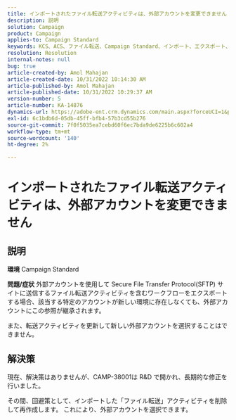 ```yaml
---
title: インポートされたファイル転送アクティビティは、外部アカウントを変更できません
description: 説明
solution: Campaign
product: Campaign
applies-to: Campaign Standard
keywords: KCS、ACS、ファイル転送、Campaign Standard、インポート、エクスポート、ワークフロー
resolution: Resolution
internal-notes: null
bug: true
article-created-by: Amol Mahajan
article-created-date: 10/31/2022 10:14:30 AM
article-published-by: Amol Mahajan
article-published-date: 10/31/2022 10:29:37 AM
version-number: 5
article-number: KA-14876
dynamics-url: https://adobe-ent.crm.dynamics.com/main.aspx?forceUCI=1&pagetype=entityrecord&etn=knowledgearticle&id=955df4cb-0459-ed11-9561-6045bd006079
exl-id: 6c1bdb6d-05db-45ff-bfb4-57b3cd55b276
source-git-commit: 7f0f5035ea7cebd60f6ec7bda9de6225b6c602a4
workflow-type: tm+mt
source-wordcount: '140'
ht-degree: 2%

---
```


# インポートされたファイル転送アクティビティは、外部アカウントを変更できません

## 説明

<b>環境</b>
Campaign Standard


<b>問題/症状</b>
外部アカウントを使用して Secure File Transfer Protocol(SFTP) サイトに送信するファイル転送アクティビティを含むワークフローをエクスポートする場合、該当する特定のアカウントが新しい環境に存在しなくても、外部アカウントにこの参照が継承されます。

また、転送アクティビティを更新して新しい外部アカウントを選択することはできません。


## 解決策


現在、解決策はありませんが、CAMP-38001は R&amp;D で開かれ、長期的な修正を行いました。

その間、回避策として、インポートした「ファイル転送」アクティビティを削除して再作成します。 これにより、外部アカウントを選択できます。
